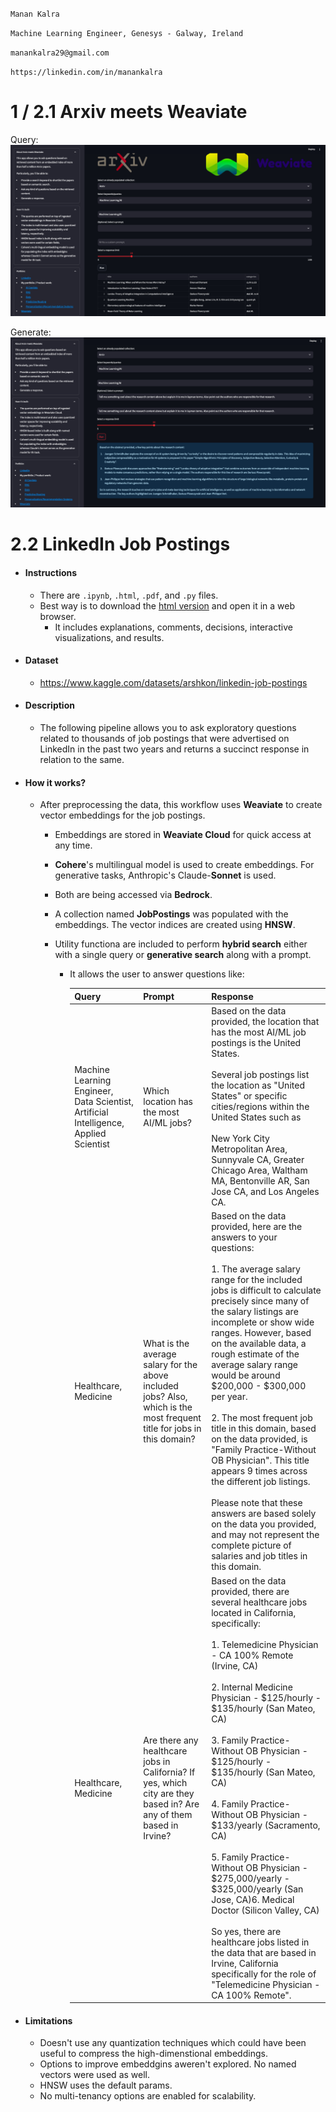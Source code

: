 `Manan Kalra`

`Machine Learning Engineer, Genesys - Galway, Ireland`

`manankalra29@gmail.com`

`https://linkedin.com/in/manankalra`

<h1>1 / 2.1 Arxiv meets Weaviate</h1>

Query: ![img](weaviate_1/img/arxivweaviate.png)

Generate: ![img](weaviate_1/img/arxivweaviate2.png)

<h1>2.2 LinkedIn Job Postings</h1>

- <h4>Instructions</h4>

  - There are `.ipynb`, `.html`, `.pdf`, and `.py` files.
  - Best way is to download the [html version](https://github.com/manankalra/w-mle/blob/main/weaviate-2.2/html%20-%20best%20looking%20and%20easy%20to%20read/2-weaviate-ml-linkedin-job-postings.html) and open it in a web browser.
    - It includes explanations, comments, decisions, interactive visualizations, and results. 
  
- <h4>Dataset</h4>

  - https://www.kaggle.com/datasets/arshkon/linkedin-job-postings
  
- <h4>Description</h4>

  - The following pipeline allows you to ask exploratory questions related to thousands of job postings that were advertised on LinkedIn in the past two years and returns a succinct response in relation to the same.

- <h4>How it works?</h4>

  - After preprocessing the data, this workflow uses **Weaviate** to create vector embeddings for the job postings.

    - Embeddings are stored in **Weaviate Cloud** for quick access at any time.
    - **Cohere**'s multilingual model is used to create embeddings. For generative tasks, Anthropic's Claude-**Sonnet** is used. 
    - Both are being accessed via **Bedrock**.
    - A collection named **JobPostings** was populated with the embeddings. The vector indices are created using **HNSW**.
    - Utility functiona are included to perform **hybrid search** either with a single query or **generative search** along with a prompt.

      - It allows the user to answer questions like:
  
        | Query | Prompt                                | Response|
        |-------|---------------------------------------|----------|
        |Machine Learning Engineer, Data Scientist, Artificial Intelligence, Applied Scientist|Which location has the most AI/ML jobs?|Based on the data provided, the location that has the most AI/ML job postings is the United States. <br/><br/>Several job postings list the location as "United States" or specific cities/regions within the United States such as <br/><br/>New York City Metropolitan Area, Sunnyvale CA, Greater Chicago Area, Waltham MA, Bentonville AR, San Jose CA, and Los Angeles CA.|
        |Healthcare, Medicine|What is the average salary for the above included jobs? Also, which is the most frequent title for jobs in this domain?|Based on the data provided, here are the answers to your questions: <br/><br/>1. The average salary range for the included jobs is difficult to calculate precisely since many of the salary listings are incomplete or show wide ranges. However, based on the available data, a rough estimate of the average salary range would be around $200,000 - $300,000 per year. <br/><br/>2. The most frequent job title in this domain, based on the data provided, is "Family Practice-Without OB Physician". This title appears 9 times across the different job listings. <br/><br/>Please note that these answers are based solely on the data you provided, and may not represent the complete picture of salaries and job titles in this domain.|
        |Healthcare, Medicine|Are there any healthcare jobs in California? If yes, which city are they based in? Are any of them based in Irvine?|Based on the data provided, there are several healthcare jobs located in California, specifically:<br/><br/>1. Telemedicine Physician - CA 100% Remote (Irvine, CA)<br/><br/>2. Internal Medicine Physician - $125/hourly - $135/hourly (San Mateo, CA)<br/><br/>3. Family Practice-Without OB Physician - $125/hourly - $135/hourly (San Mateo, CA)<br/><br/>4. Family Practice-Without OB Physician - $133/yearly (Sacramento, CA)<br/><br/>5. Family Practice-Without OB Physician - $275,000/yearly - $325,000/yearly (San Jose, CA)6. Medical Doctor (Silicon Valley, CA)<br/><br/>So yes, there are healthcare jobs listed in the data that are based in Irvine, California specifically for the role of "Telemedicine Physician - CA 100% Remote".|

- <h4>Limitations</h4>
  
  - Doesn't use any quantization techniques which could have been useful to compress the high-dimenstional embeddings.
  - Options to improve embeddgins aweren't explored. No named vectors were used as well.
  - HNSW uses the default params.
  - No multi-tenancy options are enabled for scalability.